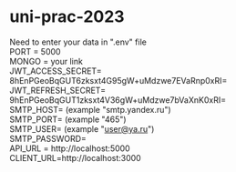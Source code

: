 # uni-prac-2023
Need to enter your data in ".env" file <br>
PORT = 5000 <br>
MONGO = your link <br>
JWT_ACCESS_SECRET= 8hEnPGeoBqGUT6zksxt4G95gW+uMdzwe7EVaRnp0xRI= <br>
JWT_REFRESH_SECRET= 9hEnPGeoBqGUT1zksxt4V36gW+uMdzwe7bVaXnK0xRI= <br>
SMTP_HOST=    (example "smtp.yandex.ru") <br>
SMTP_PORT=    (example "465") <br>
SMTP_USER=    (example "user@ya.ru") <br>
SMTP_PASSWORD= <br>
API_URL = http://localhost:5000 <br> 
CLIENT_URL=http://localhost:3000 <br>
